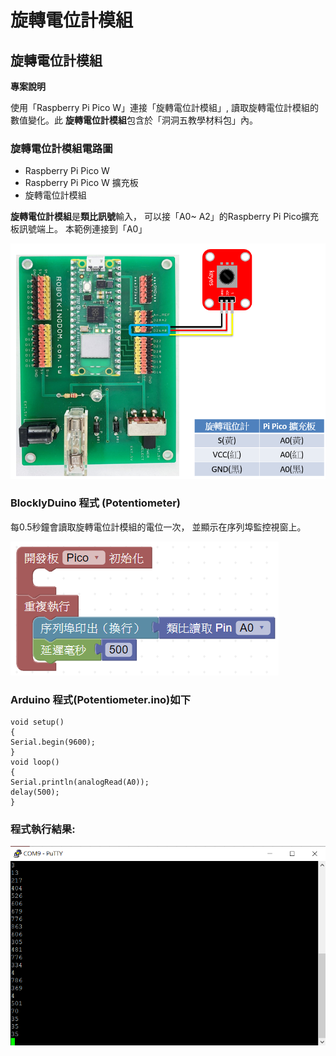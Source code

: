 # 旋轉電位計模組

## 旋轉電位計模組 <a href="#hlk124882073" id="hlk124882073"></a>

**專案說明**

使用「Raspberry Pi Pico W」連接「旋轉電位計模組」, 讀取旋轉電位計模組的數值變化。此 **旋轉電位計模組**包含於「洞洞五教學材料包」內。

### **旋轉電位計模組電路圖**

* Raspberry Pi Pico W
* Raspberry Pi Pico W 擴充板
* 旋轉電位計模組

**旋轉電位計模組**是**類比訊號**輸入， 可以接「A0\~ A2」的Raspberry Pi Pico擴充板訊號端上。 本範例連接到「A0」

![](<../../.gitbook/assets/0 (18).png>)

### **BlocklyDuino 程式 (Potentiometer)**

每0.5秒鐘會讀取旋轉電位計模組的電位一次， 並顯示在序列埠監控視窗上。

![](<../../.gitbook/assets/1 (20).png>)

### **Arduino 程式(Potentiometer.ino)如下**

```
void setup()
{
Serial.begin(9600);
}
void loop()
{
Serial.println(analogRead(A0));
delay(500);
}
```

### **程式執行結果:**

![](<../../.gitbook/assets/2 (6).png>)
